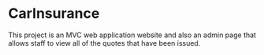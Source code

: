 # CarInsurance
This project is an MVC web application website and also an admin page that allows staff to view all of the quotes that have been issued.
